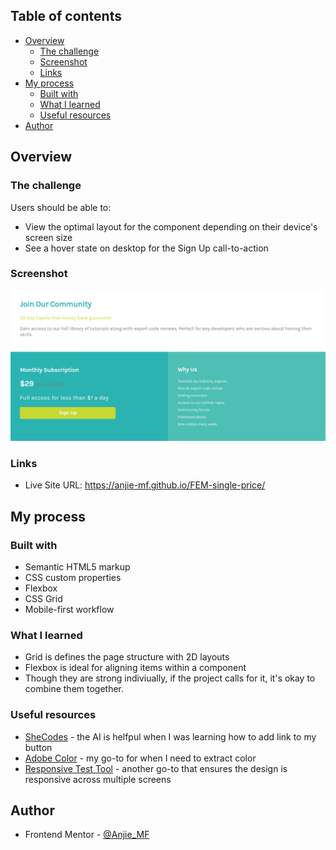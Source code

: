 ## Table of contents

- [Overview](#overview)
  - [The challenge](#the-challenge)
  - [Screenshot](#screenshot)
  - [Links](#links)
- [My process](#my-process)
  - [Built with](#built-with)
  - [What I learned](#what-i-learned)
  - [Useful resources](#useful-resources)
- [Author](#author)

## Overview

### The challenge

Users should be able to:

- View the optimal layout for the component depending on their device's screen size
- See a hover state on desktop for the Sign Up call-to-action

### Screenshot

![](images/Screenshot%202024-01-11%2010.45.02%20PM.png)

### Links

- Live Site URL:  https://anjie-mf.github.io/FEM-single-price/
## My process

### Built with

- Semantic HTML5 markup
- CSS custom properties
- Flexbox
- CSS Grid
- Mobile-first workflow

### What I learned
 - Grid is defines the page structure with 2D layouts
 - Flexbox is ideal for aligning items within a component
 - Though they are strong indiviually, if the project calls for it, it's okay to combine them together. 

### Useful resources

- [SheCodes](https://www.shecodes.io/athena) - the AI is helfpul when I was learning how to add link to my button 
- [Adobe Color](https://color.adobe.com/create/image) -  my go-to for when I need to extract color
- [Responsive Test Tool](https://responsivetesttool.com/) -  another go-to that ensures the design is responsive across multiple screens


## Author

- Frontend Mentor - [@Anjie_MF](https://www.frontendmentor.io/profile/Anjie-MF)

